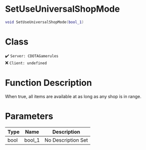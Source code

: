 # SetUseUniversalShopMode
```lua
void SetUseUniversalShopMode(bool_1)
```
# Class
✔️ `Server: CDOTAGamerules`  
❌ `Client: undefined`  

# Function Description
When true, all items are available at as long as any shop is in range.
# Parameters
Type|Name|Description
--|--|--
bool|bool_1|No Description Set
